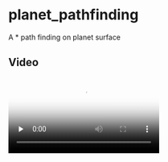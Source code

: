 # planet_pathfinding
A * path finding on planet surface


## Video

<video id="video" controls="" preload="none" poster="封面">
      <source id="webm" src="../Document/Videos/AStar_pathfinding" type="video/webm">
</videos>

